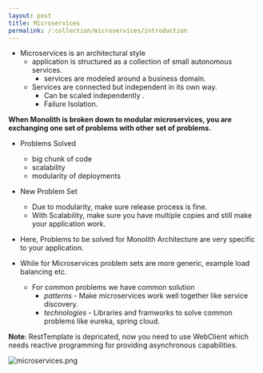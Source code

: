 ```yaml
---
layout: post
title: Microservices
permalink: /:collection/microservices/introduction
---
```


- Microservices is an architectural style
  - application is structured as a collection of small autonomous services.
    - services are modeled around a business domain.
  - Services are connected but independent in its own way.
    - Can be scaled independently .
    - Failure Isolation.

**When Monolith is broken down to modular microservices, you are exchanging one set of problems with other set of problems.**
- Problems Solved
  - big chunk of code
  - scalability
  - modularity of deployments
- New Problem Set
  - Due to modularity, make sure release process is fine.
  - With Scalability, make sure you have multiple copies and still make your application work.

- Here, Problems to be solved for Monolith Architecture are very specific to your application.
- While for Microservices problem sets are more generic, example load balancing etc.
  - For common problems we have common solution
    - *patterns* - Make microservices work well together like service discovery.
    - *technologies* - Libraries and framworks to solve common problems like eureka, spring cloud.

**Note**: RestTemplate is depricated, now you need to use WebClient which needs reactive programming for providing asynchronous capabilities.

![microservices.png]({{site.cdn}}/webservices/microservices/microservices.png)
